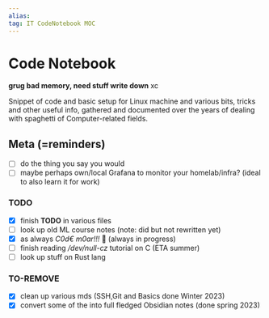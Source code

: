 ```yaml
---
alias:
tag: IT CodeNotebook MOC
---
```


# Code Notebook

**grug bad memory, need stuff write down** xc

Snippet of code and basic setup for Linux machine and various bits, tricks and other useful info, gathered and documented over the years of dealing with spaghetti of Computer-related fields.

## Meta (=reminders)

- [ ] do the thing you say you would
- [ ] maybe perhaps own/local Grafana to monitor your homelab/infra? (ideal to also learn it for work)

### TODO

- [x] finish **TODO** in various files
- [ ] look up old ML course notes (note: did but not rewritten yet)
- [x] as always *C0d€ m0ar!!!* 🥵 (always in progress)
- [ ] finish reading */dev/null-cz* tutorial on C (ETA summer)
- [ ] look up stuff on Rust lang

### TO-REMOVE

- [x] clean up various mds (SSH,Git and Basics done Winter 2023)
- [x] convert some of the into full fledged Obsidian notes (done spring 2023)

